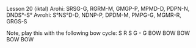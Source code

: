 Lesson 20 (iktal)
Arohi: SRSG-G, RGRM-M, GMGP-P, MPMD-D,
PDPN-N, DNDS°-S°
Avrohi: S°NS°D-D, NDNP-P, DPDM-M, PMPG-G,
MGMR-R, GRGS-S

Note, play this with the following bow cycle:
S R S G - G
BOW BOW BOW BOW BOW